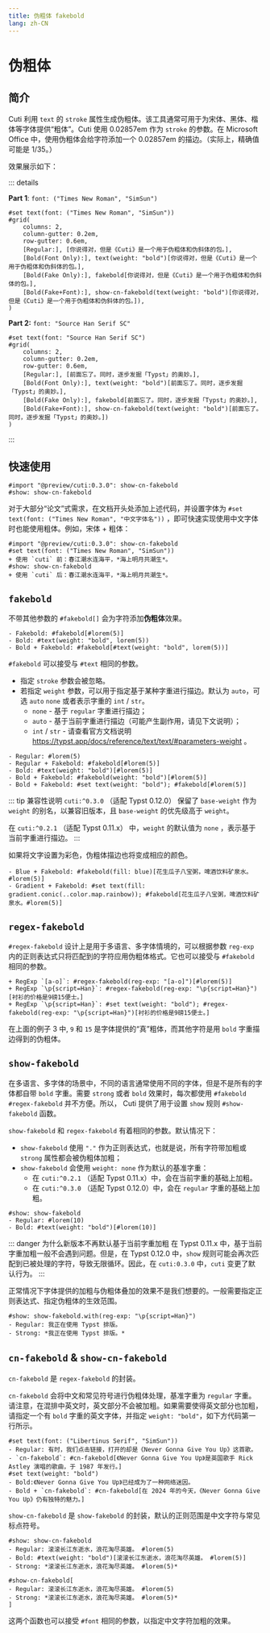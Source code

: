 ```yaml
---
title: 伪粗体 fakebold
lang: zh-CN
---
```


# 伪粗体

## 简介

Cuti 利用 `text` 的 `stroke` 属性生成伪粗体。该工具通常可用于为宋体、黑体、楷体等字体提供“粗体”。Cuti 使用 0.02857em 作为 `stroke` 的参数。在 Microsoft Office 中，使用伪粗体会给字符添加一个 0.02857em 的描边。（实际上，精确值可能是 $1/35$。）

效果展示如下：

::: details

**Part 1**: `font: ("Times New Roman", "SimSun")`

```typst
#set text(font: ("Times New Roman", "SimSun"))
#grid(
    columns: 2,
    column-gutter: 0.2em,
    row-gutter: 0.6em,
    [Regular:], [你说得对，但是《Cuti》是一个用于伪粗体和伪斜体的包。],
    [Bold(Font Only):], text(weight: "bold")[你说得对，但是《Cuti》是一个用于伪粗体和伪斜体的包。],
    [Bold(Fake Only):], fakebold[你说得对，但是《Cuti》是一个用于伪粗体和伪斜体的包。],
    [Bold(Fake+Font):], show-cn-fakebold(text(weight: "bold")[你说得对，但是《Cuti》是一个用于伪粗体和伪斜体的包。]),
)
```

**Part 2:** `font: "Source Han Serif SC"`

```typst
#set text(font: "Source Han Serif SC")
#grid(
    columns: 2,
    column-gutter: 0.2em,
    row-gutter: 0.6em,
    [Regular:], [前面忘了。同时，逐步发掘「Typst」的奥妙。],
    [Bold(Font Only):], text(weight: "bold")[前面忘了。同时，逐步发掘「Typst」的奥妙。],
    [Bold(Fake Only):], fakebold[前面忘了。同时，逐步发掘「Typst」的奥妙。],
    [Bold(Fake+Font):], show-cn-fakebold(text(weight: "bold")[前面忘了。同时，逐步发掘「Typst」的奥妙。])
)
```

:::

## 快速使用

```typst no-render
#import "@preview/cuti:0.3.0": show-cn-fakebold
#show: show-cn-fakebold
```

对于大部分“论文”式需求，在文档开头处添加上述代码，并设置字体为 `#set text(font: ("Times New Roman", "中文字体名"))` ，即可快速实现使用中文字体时也能使用粗体。例如，宋体 + 粗体：

```typst
#import "@preview/cuti:0.3.0": show-cn-fakebold
#set text(font: ("Times New Roman", "SimSun"))
+ 使用 `cuti` 前：春江潮水连海平，*海上明月共潮生*。
#show: show-cn-fakebold
+ 使用 `cuti` 后：春江潮水连海平，*海上明月共潮生*。
```

## `fakebold`

不带其他参数的 `#fakebold[]` 会为字符添加**伪粗体**效果。

```typst
- Fakebold: #fakebold[#lorem(5)]
- Bold: #text(weight: "bold", lorem(5))
- Bold + Fakebold: #fakebold[#text(weight: "bold", lorem(5))]
```

`#fakebold` 可以接受与 `#text` 相同的参数。

- 指定 `stroke` 参数会被忽略。
- 若指定 `weight` 参数，可以用于指定基于某种字重进行描边。默认为 `auto`，可选 `auto` `none` 或者表示字重的 `int` / `str`。
  - `none` - 基于 `regular` 字重进行描边；
  - `auto` - 基于当前字重进行描边（可能产生副作用，请见下文说明）；
  - `int` / `str` - 请查看官方文档说明 <https://typst.app/docs/reference/text/text/#parameters-weight> 。

```typst
- Regular: #lorem(5)
- Regular + Fakebold: #fakebold[#lorem(5)]
- Bold: #text(weight: "bold")[#lorem(5)]
- Bold + Fakebold: #fakebold(weight: "bold")[#lorem(5)]
- Bold + Fakebold: #set text(weight: "bold"); #fakebold[#lorem(5)]
```

::: tip 兼容性说明
`cuti:^0.3.0` （适配 Typst 0.12.0） 保留了 `base-weight` 作为 `weight` 的别名，以兼容旧版本，且 `base-weight` 的优先级高于 `weight`。

在 `cuti:^0.2.1` （适配 Typst 0.11.x） 中，`weight` 的默认值为 `none` ，表示基于当前字重进行描边。
:::

如果将文字设置为彩色，伪粗体描边也将变成相应的颜色。

```typst
- Blue + Fakebold: #fakebold(fill: blue)[花生瓜子八宝粥，啤酒饮料矿泉水。#lorem(5)]
- Gradient + Fakebold: #set text(fill: gradient.conic(..color.map.rainbow)); #fakebold[花生瓜子八宝粥，啤酒饮料矿泉水。#lorem(5)]
```

## `regex-fakebold`

`#regex-fakebold` 设计上是用于多语言、多字体情境的，可以根据参数 `reg-exp` 内的正则表达式只将匹配到的字符应用伪粗体格式。它也可以接受与 `#fakebold` 相同的参数。

```typst
+ RegExp `[a-o]`: #regex-fakebold(reg-exp: "[a-o]")[#lorem(5)]
+ RegExp `\p{script=Han}`: #regex-fakebold(reg-exp: "\p{script=Han}")[衬衫的价格是9磅15便士。]
+ RegExp `\p{script=Han}`: #set text(weight: "bold"); #regex-fakebold(reg-exp: "\p{script=Han}")[衬衫的价格是9磅15便士。]
```

在上面的例子 3 中, `9` 和 `15` 是字体提供的“真”粗体，而其他字符是用 `bold` 字重描边得到的伪粗体。

## `show-fakebold`

在多语言、多字体的场景中，不同的语言通常使用不同的字体，但是不是所有的字体都自带 `bold` 字重。需要 `strong` 或者 `bold` 效果时，每次都使用 `#fakebold` `#regex-fakebold` 并不方便。所以， Cuti 提供了用于设置 `show` 规则 `#show-fakebold` 函数。

`show-fakebold` 和 `regex-fakebold` 有着相同的参数。默认情况下：

- `show-fakebold` 使用 `"."` 作为正则表达式，也就是说，所有字符带加粗或 `strong` 属性都会被伪粗体加粗；
- `show-fakebold` 会使用 `weight: none` 作为默认的基准字重：
  - 在 `cuti:^0.2.1` （适配 Typst 0.11.x）中，会在当前字重的基础上加粗。
  - 在 `cuti:^0.3.0` （适配 Typst 0.12.0）中，会在 `regular` 字重的基础上加粗。

```typst
#show: show-fakebold
- Regular: #lorem(10)
- Bold: #text(weight: "bold")[#lorem(10)]
```

::: danger 为什么新版本不再默认基于当前字重加粗
在 Typst 0.11.x 中，基于当前字重加粗一般不会遇到问题。但是，在 Typst 0.12.0 中，`show` 规则可能会再次匹配到已被处理的字符，导致无限循环。因此，在 `cuti:0.3.0` 中，`cuti` 变更了默认行为。
:::

正常情况下字体提供的加粗与伪粗体叠加的效果不是我们想要的。一般需要指定正则表达式、指定伪粗体的生效范围。

```typst
#show: show-fakebold.with(reg-exp: "\p{script=Han}")
- Regular: 我正在使用 Typst 排版。
- Strong: *我正在使用 Typst 排版。*
```

## `cn-fakebold` & `show-cn-fakebold`

`cn-fakebold` 是 `regex-fakebold` 的封装。

`cn-fakebold` 会将中文和常见符号进行伪粗体处理，基准字重为 `regular` 字重。请注意，在混排中英文时，英文部分不会被加粗。如果需要使得英文部分也加粗，请指定一个有 `bold` 字重的英文字体，并指定 `weight: "bold"`，如下方代码第一行所示。

```typst
#set text(font: ("Libertinus Serif", "SimSun"))
- Regular: 有时，我们点击链接，打开的却是《Never Gonna Give You Up》这首歌。
- `cn-fakebold`: #cn-fakebold[《Never Gonna Give You Up》是英国歌手 Rick Astley 演唱的歌曲，于 1987 年发行。]
#set text(weight: "bold")
- Bold:《Never Gonna Give You Up》已经成为了一种网络迷因。
- Bold + `cn-fakebold`: #cn-fakebold[在 2024 年的今天，《Never Gonna Give You Up》仍有独特的魅力。]
```

`show-cn-fakebold` 是 `show-fakebold` 的封装，默认的正则范围是中文字符与常见标点符号。

```typst
#show: show-cn-fakebold
- Regular: 滚滚长江东逝水，浪花淘尽英雄。 #lorem(5)
- Bold: #text(weight: "bold")[滚滚长江东逝水，浪花淘尽英雄。 #lorem(5)]
- Strong: *滚滚长江东逝水，浪花淘尽英雄。 #lorem(5)*
```

```typst
#show-cn-fakebold[
- Regular: 滚滚长江东逝水，浪花淘尽英雄。 #lorem(5)
- Strong: *滚滚长江东逝水，浪花淘尽英雄。 #lorem(5)*
]
```

这两个函数也可以接受 `#font` 相同的参数，以指定中文字符加粗的效果。
